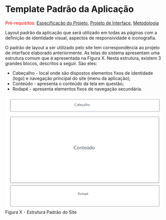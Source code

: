 # Template Padrão da Aplicação

<span style="color:red">Pré-requisitos: <a href="2-Especificação do Projeto.md"> Especificação do Projeto</a></span>, <a href="3-Projeto de Interface.md"> Projeto de Interface</a>, <a href="4-Metodologia.md"> Metodologia</a>

Layout padrão da aplicação que será utilizado em todas as páginas com a definição de identidade visual, aspectos de responsividade e iconografia.

O padrão de layout a ser utilizado pelo site tem correspondência ao projeto de interface elaborado anteriormente.  As telas do sistema apresentam uma estrutura comum que é apresentada na Figura X. Nesta estrutura, existem 3 grandes blocos, descritos a seguir. São eles:  

- Cabeçalho - local onde são dispostos elementos fixos de identidade (logo) e navegação principal do site (menu da aplicação);  
- Conteúdo - apresenta o conteúdo da tela em questão;  
- Rodapé - apresenta elementos fixos de navegação secundária.

<img src="img/template-padrao.png">
Figura X - Estrutura Padrão do Site
